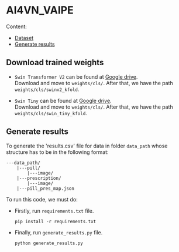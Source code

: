 # AI4VN_VAIPE

Content:
- <a href="#trained weights">Dataset</a>
- <a href="#result">Generate results</a>

## Download trained weights
<span id="trained weights"></span>
- `Swin Transformer V2` can be found at [Google drive](https://drive.google.com/drive/folders/1x7TsyX7xj_wRFAwEzgJ8omGGS9MuWNnZ?usp=sharing).  
    Download and move to `weights/cls/`. After that, we have the path `weights/cls/swinv2_kfold`.

- `Swin Tiny` can be found at [Google drive](https://drive.google.com/drive/folders/1ZPixqk1kqinfLFxT45RA2A3rDekjUxN0?usp=sharing).  
    Download and move to `weights/cls/`. After that, we have the path `weights/cls/swin_tiny_kfold`.


## Generate results
<span id="result"></span>


To generate the 'results.csv' file for data in folder `data_path` whose structure has to be in the following format:


```
---data_path/
    |---pill/
        |---image/
    |---prescription/
        |---image/
    |---pill_pres_map.json
```

To run this code, we must do:
- Firstly, run `requirements.txt` file.
    ```
    pip install -r requirements.txt
    ```
- Finally, run `generate_results.py` file.
    ```
    python generate_results.py
    ```
